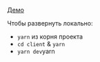 [Демо](https://finch-test.herokuapp.com/)

Чтобы развернуть локально:

- `yarn` из корня проекта
- `cd client` & `yarn`
- `yarn dev`yarn